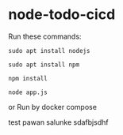 # node-todo-cicd

Run these commands:


`sudo apt install nodejs`


`sudo apt install npm`


`npm install`

`node app.js`

or Run by docker compose

test
pawan salunke
sdafbjsdhf

